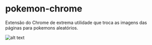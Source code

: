 # pokemon-chrome
Extensão do Chrome de extrema utilidade que troca as imagens das páginas para pokemons aleatórios.

![alt text](https://i.imgur.com/UsqkNc2.png)
